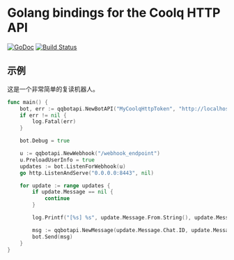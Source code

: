 # Golang bindings for the Coolq HTTP API

[![GoDoc](https://godoc.org/github.com/catsworld/qq-bot-api?status.svg)](https://godoc.org/github.com/catsworld/qq-bot-api)
[![Build Status](https://travis-ci.org/catsworld/qq-bot-api.svg?branch=master)](https://travis-ci.org/catsworld/qq-bot-api)

## 示例

这是一个非常简单的复读机器人。

```go
func main() {
	bot, err := qqbotapi.NewBotAPI("MyCoolqHttpToken", "http://localhost:5700", "")
	if err != nil {
		log.Fatal(err)
	}

	bot.Debug = true

	u := qqbotapi.NewWebhook("/webhook_endpoint")
	u.PreloadUserInfo = true
	updates := bot.ListenForWebhook(u)
	go http.ListenAndServe("0.0.0.0:8443", nil)

	for update := range updates {
		if update.Message == nil {
			continue
		}

		log.Printf("[%s] %s", update.Message.From.String(), update.Message.Text)

		msg := qqbotapi.NewMessage(update.Message.Chat.ID, update.Message.Chat.Type, update.Message.Text)
		bot.Send(msg)
	}
}
```